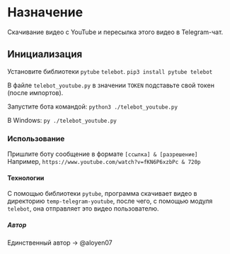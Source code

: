 # Назначение
Скачивание видео с YouTube и пересылка этого видео в Telegram-чат.

## Инициализация
Установите библиотеки `pytube` `telebot`.
```pip3 install pytube telebot```

В файле `telebot_youtube.py` в значении `TOKEN` подставьте свой токен (после импортов).

Запустите бота командой:
```python3 ./telebot_youtube.py```

В Windows:
```py ./telebot_youtube.py```

### Использование
Пришлите боту сообщение в формате `[ссылка] & [разрешение]`
Например, `https://www.youtube.com/watch?v=fKN6P6xzbPc & 720p`

#### Технологии
С помощью библиотеки `pytube`, программа скачивает видео в директорию `temp-telegram-youtube`, после чего, с помощью модуля `telebot`, она отправляет это видео пользователю.

##### Автор
Единственный автор -> @aloyen07